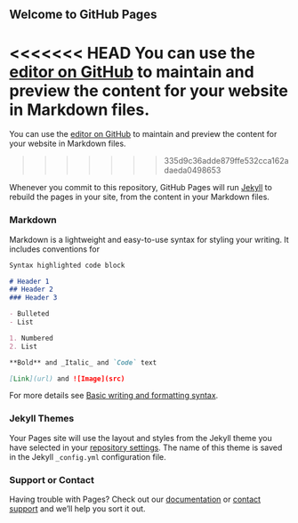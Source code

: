 ## Welcome to GitHub Pages

<<<<<<< HEAD
You can use the [editor on GitHub](https://github.com/awaqqas/Module12/edit/main/index.html) to maintain and preview the content for your website in Markdown files.
=======
You can use the [editor on GitHub](https://github.com/awaqqas/Module12/edit/main/docs/index.md) to maintain and preview the content for your website in Markdown files.
>>>>>>> 335d9c36adde879ffe532cca162adaeda0498653

Whenever you commit to this repository, GitHub Pages will run [Jekyll](https://jekyllrb.com/) to rebuild the pages in your site, from the content in your Markdown files.

### Markdown

Markdown is a lightweight and easy-to-use syntax for styling your writing. It includes conventions for

```markdown
Syntax highlighted code block

# Header 1
## Header 2
### Header 3

- Bulleted
- List

1. Numbered
2. List

**Bold** and _Italic_ and `Code` text

[Link](url) and ![Image](src)
```

For more details see [Basic writing and formatting syntax](https://docs.github.com/en/github/writing-on-github/getting-started-with-writing-and-formatting-on-github/basic-writing-and-formatting-syntax).

### Jekyll Themes

Your Pages site will use the layout and styles from the Jekyll theme you have selected in your [repository settings](https://github.com/awaqqas/Module12/settings/pages). The name of this theme is saved in the Jekyll `_config.yml` configuration file.

### Support or Contact

Having trouble with Pages? Check out our [documentation](https://docs.github.com/categories/github-pages-basics/) or [contact support](https://support.github.com/contact) and we’ll help you sort it out.
